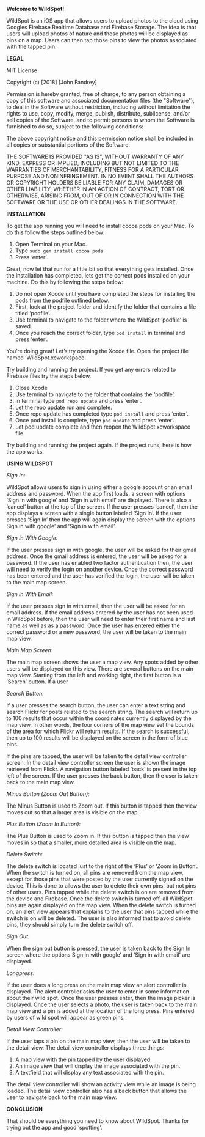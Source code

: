 **Welcome to WildSpot!**

WildSpot is an iOS app that allows users to upload photos to the cloud using Googles Firebase Realtime Database and Firebase Storage.  The idea is that users will upload photos of nature and those photos will be displayed as pins on a map.  Users can then tap those pins to view the photos associated with the tapped pin.

**LEGAL**

MIT License

Copyright (c) [2018] [John Fandrey]

Permission is hereby granted, free of charge, to any person obtaining a copy
of this software and associated documentation files (the "Software"), to deal
in the Software without restriction, including without limitation the rights
to use, copy, modify, merge, publish, distribute, sublicense, and/or sell
copies of the Software, and to permit persons to whom the Software is
furnished to do so, subject to the following conditions:

The above copyright notice and this permission notice shall be included in all
copies or substantial portions of the Software.

THE SOFTWARE IS PROVIDED "AS IS", WITHOUT WARRANTY OF ANY KIND, EXPRESS OR
IMPLIED, INCLUDING BUT NOT LIMITED TO THE WARRANTIES OF MERCHANTABILITY,
FITNESS FOR A PARTICULAR PURPOSE AND NONINFRINGEMENT. IN NO EVENT SHALL THE
AUTHORS OR COPYRIGHT HOLDERS BE LIABLE FOR ANY CLAIM, DAMAGES OR OTHER
LIABILITY, WHETHER IN AN ACTION OF CONTRACT, TORT OR OTHERWISE, ARISING FROM,
OUT OF OR IN CONNECTION WITH THE SOFTWARE OR THE USE OR OTHER DEALINGS IN THE
SOFTWARE.

**INSTALLATION**

To get the app running you will need to install cocoa pods on your Mac.  To do this follow the steps outlined below:
1. Open Terminal on your Mac.
2. Type `sudo gem install cocoa pods`
3. Press ‘enter’.

Great, now let that run for a little bit so that everything gets installed.  Once the installation has completed, lets get the correct pods installed on your machine.  Do this by following the steps below:
1. Do not open Xcode until you have completed the steps for installing the pods from the podfile outlined below.  
2. First, look at the project folder and identify the folder that contains a file titled ‘podfile’.  
3. Use terminal to navigate to the folder where the WildSpot ‘podfile’ is saved.
4. Once you reach the correct folder, type `pod install` in terminal and press ‘enter’.

You’re doing great!  Let’s try opening the Xcode file.  Open the project file named ‘WildSpot.xcworkspace.

Try building and running the project.  If you get any errors related to Firebase files try the steps below.

1. Close Xcode
2. Use terminal to navigate to the folder that contains the ‘podfile’.
3. In terminal type `pod repo update` and press ‘enter’.
4. Let the repo update run and complete.
5. Once repo update has completed type `pod install` and press ‘enter’.
6. Once pod install is complete, type `pod update` and press ‘enter’.
7. Let pod update complete and then reopen the WildSpot.xcworkspace file.

Try building and running the project again.  If the project runs, here is how the app works.

**USING WILDSPOT**

_Sign In:_

WildSpot allows users to sign in using either a google account or an email address and password.  When the app first loads, a screen with options ‘Sign in with google’ and ‘Sign in with email’ are displayed.  There is also a ‘cancel’ button at the top of the screen.  If the user presses ‘cancel’, then the app displays a screen with a single button labeled ‘Sign In’.  If the user presses ’Sign In’ then the app will again display the screen with the options Sign in with google’ and ‘Sign in with email’.

_Sign in With Google:_

If the user presses sign in with google, the user will be asked for their gmail address.  Once the gmail address is entered, the user will be asked for a password.  If the user has enabled two factor authentication then, the user will need to verify the login on another device.  Once the correct password has been entered and the user has verified the login, the user will be taken to the main map screen.  

_Sign in With Email:_

If the user presses sign in with email, then the user will be asked for an email address.  If the email address entered by the user has not been used in WildSpot before, then the user will need to enter their first name and last name as well as as a password.  Once the user has entered either the correct password or a new password, the user will be taken to the main map view.  

_Main Map Screen:_

The main map screen shows the user a map view.  Any spots added by other users will be displayed on this view.  There are several buttons on the main map view.  Starting from the left and working right, the first button is a ’Search’ button.  If a user

_Search Button:_

If a user presses the search button, the user can enter a text string and search Flickr for posts related to the search string.  The search will return up to 100 results that occur within the coordinates currently displayed by the map view.  In other words, the four corners of the map view set the bounds of the area for which Flickr will return results.  If the search is successful, then up to 100 results will be displayed on the screen in the form of blue pins.  

If the pins are tapped, the user will be taken to the detail view controller screen.  In the detail view controller screen the user is shown the image retrieved from Flickr.  A navigation button labeled ‘back’ is present in the top left of the screen.  If the user presses the back button, then the user is taken back to the main map view.  


_Minus Button (Zoom Out Button):_

The Minus Button is used to Zoom out.  If this button is tapped then the view moves out so that a larger area is visible on the map.  


_Plus Button (Zoom In Button):_

The Plus Button is used to Zoom in.  If this button is tapped then the view moves in so that a smaller, more detailed area is visible on the map.  

_Delete Switch:_

The delete switch is located just to the right of the ‘Plus’ or ‘Zoom in Button’.  When the switch is turned on, all pins are removed from the map view, except for those pins that were posted by the user currently signed on the device.  This is done to allows the user to delete their own pins, but not pins of other users.  Pins tapped while the delete switch is on are removed from the device and Firebase.  Once the delete switch is turned off, all WildSpot pins are again displayed on the map view.  When the delete switch is turned on, an alert view appears that explains to the user that pins tapped while the switch is on will be deleted.  The user is also informed that to avoid delete pins, they should simply turn the delete switch off.  

_Sign Out:_

When the sign out button is pressed, the user is taken back to the Sign In screen where the options Sign in with google’ and ‘Sign in with email’ are displayed.

_Longpress:_  

If the user does a long press on the main map view an alert controller is displayed.   The alert controller asks the user to enter in some information about their wild spot.  Once the user presses enter, then the image picker is displayed.  Once the user selects a photo, the user is taken back to the main map view and a pin is added at the location of the long press.  Pins entered by users of wild spot will appear as green pins.  

_Detail View Controller:_

If the user taps a pin on the main map view, then the user will be taken to the detail view.  The detail view controller displays three things:

1. A map view with the pin tapped by the user displayed.  
2. An image view that will display the image associated with the pin.
3. A textfield that will display any text associated with the pin.  

The detail view controller will show an activity view while an image is being loaded.  The detail view controller also has a back button that allows the user to navigate back to the main map view.

**CONCLUSION**

That should be everything you need to know about WildSpot.  Thanks for trying out the app and good ‘spotting’.
